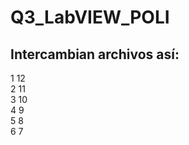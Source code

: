 # Q3_LabVIEW_POLI

## Intercambian archivos así:
1	12 <br>
2	11 <br>
3	10 <br>
4	9 <br>
5	8 <br>
6	7 <br>
